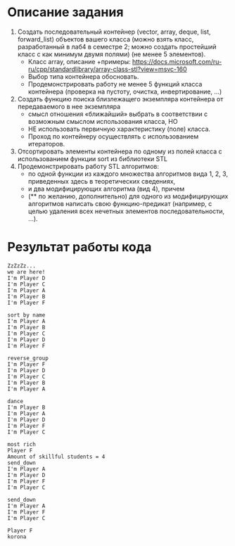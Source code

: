 # Описание задания

1. Создать последовательный контейнер (vector, array, deque, list, forward_list) объектов вашего
   класса (можно взять класс, разработанный в лаб4 в семестре 2; можно создать простейший
   класс с как минимум двумя полями) (не менее 5 элементов).
   - Класс array, описание +примеры: https://docs.microsoft.com/ru-ru/cpp/standardlibrary/array-class-stl?view=msvc-160
   - Выбор типа контейнера обосновать.
   - Продемонстрировать работу не менее 5 функций класса контейнера (проверка на пустоту,
     очистка, инвертирование, …)
2. Создать функцию поиска близлежащего экземпляра контейнера от передаваемого в нее
   экземпляра
   - смысл отношения «ближайший» выбрать в соответствии с возможным смыслом
     использования класса, НО
   - НЕ использовать первичную характеристику (поле) класса.
   - Проход по контейнеру осуществлять с использованием итераторов.
3. Отсортировать элементы контейнера по одному из полей класса с использованием функции
   sort из библиотеки STL
4. Продемонстрировать работу STL алгоритмов:
   - по одной функции из каждого множества алгоритмов вида 1, 2, 3, приведенных здесь в
     теоретических сведениях,
   - и два модифицирующих алгоритма (вид 4), причем
   - (\*\* по желанию, дополнительно) для одного из модифицирующих алгоритмов написать
     свою функцию-предикат (например, с целью удаления всех нечетных элементов
     последовательности, ...).

# Результат работы кода

```
ZzZzZz...
we are here!
I'm Player D
I'm Player C
I'm Player A
I'm Player B
I'm Player F

sort by name
I'm Player A
I'm Player B
I'm Player C
I'm Player D
I'm Player F

reverse_group
I'm Player F
I'm Player D
I'm Player C
I'm Player B
I'm Player A

dance
I'm Player B
I'm Player A
I'm Player D
I'm Player F
I'm Player C

most rich
Player F
Amount of skillful students = 4
send_down
I'm Player A
I'm Player D
I'm Player F
I'm Player C

send_down
I'm Player A
I'm Player F
I'm Player C

Player F
korona
```

